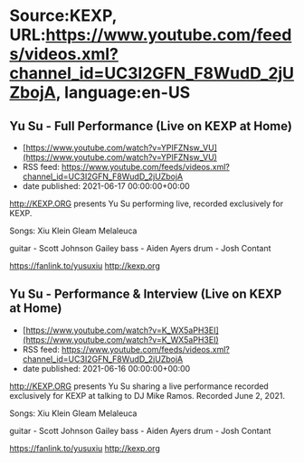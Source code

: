 # Source:KEXP, URL:https://www.youtube.com/feeds/videos.xml?channel_id=UC3I2GFN_F8WudD_2jUZbojA, language:en-US

## Yu Su - Full Performance (Live on KEXP at Home)
 - [https://www.youtube.com/watch?v=YPIFZNsw_VU](https://www.youtube.com/watch?v=YPIFZNsw_VU)
 - RSS feed: https://www.youtube.com/feeds/videos.xml?channel_id=UC3I2GFN_F8WudD_2jUZbojA
 - date published: 2021-06-17 00:00:00+00:00

http://KEXP.ORG presents Yu Su performing live, recorded exclusively for KEXP.

Songs:
Xiu
Klein
Gleam
Melaleuca

guitar - Scott Johnson Gailey
bass - Aiden Ayers 
drum - Josh Contant

https://fanlink.to/yusuxiu
http://kexp.org

## Yu Su - Performance & Interview (Live on KEXP at Home)
 - [https://www.youtube.com/watch?v=K_WX5aPH3EI](https://www.youtube.com/watch?v=K_WX5aPH3EI)
 - RSS feed: https://www.youtube.com/feeds/videos.xml?channel_id=UC3I2GFN_F8WudD_2jUZbojA
 - date published: 2021-06-16 00:00:00+00:00

http://KEXP.ORG presents Yu Su sharing a live performance recorded exclusively for KEXP at talking to DJ Mike Ramos. Recorded June 2, 2021.

Songs:
Xiu
Klein
Gleam
Melaleuca

guitar - Scott Johnson Gailey
bass - Aiden Ayers 
drum - Josh Contant

https://fanlink.to/yusuxiu
http://kexp.org

